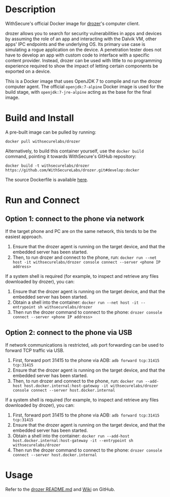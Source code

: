 # Description

WithSecure's official Docker image for [drozer](https://labs.withsecure.com/tools/drozer)'s computer client.

drozer allows you to search for security vulnerabilities in apps and devices by assuming the role of an app and interacting with the Dalvik VM, other apps' IPC endpoints and the underlying OS. Its primary use case is simulating a rogue application on the device. A penetration tester does not have to develop an app with custom code to interface with a specific content provider. Instead, drozer can be used with little to no programming experience required to show the impact of letting certain components be exported on a device.

This is a Docker image that uses OpenJDK 7 to compile and run the drozer computer agent. The official `openjdk:7-alpine` Docker image is used for the build stage, with `openjdk:7-jre-alpine` acting as the base for the final image.

# Build and Install

A pre-built image can be pulled by running:

```docker pull withsecurelabs/drozer```

Alternatively, to build this container yourself, use the `docker build` command, pointing it towards WithSecure's GitHub repository:

```docker build -t withsecurelabs/drozer https://github.com/WithSecureLabs/drozer.git#develop:docker```

The source Dockerfile is available [here](https://github.com/WithSecureLabs/drozer/blob/develop/docker/Dockerfile).

# Run and Connect

## Option 1: connect to the phone via network

If the target phone and PC are on the same network, this tends to be the easiest approach.

1. Ensure that the drozer agent is running on the target device, and that the embedded server has been started.
2. Then, to run drozer and connect to the phone, run: ```docker run --net host -it withsecurelabs/drozer console connect --server <phone IP address>```

If a system shell is required (for example, to inspect and retrieve any files downloaded by drozer), you can:
1. Ensure that the drozer agent is running on the target device, and that the embedded server has been started.
2. Obtain a shell into the container: ```docker run --net host -it --entrypoint sh withsecurelabs/drozer```
3. Then run the drozer command to connect to the phone: ```drozer console connect --server <phone IP address>```

## Option 2: connect to the phone via USB

If network communications is restricted, `adb` port forwarding can be used to forward TCP traffic via USB.

1. First, forward port 31415 to the phone via ADB: ```adb forward tcp:31415 tcp:31415```
2. Ensure that the drozer agent is running on the target device, and that the embedded server has been started.
3. Then, to run drozer and connect to the phone, run: ```docker run --add-host host.docker.internal:host-gateway -it withsecurelabs/drozer console connect --server host.docker.internal```

If a system shell is required (for example, to inspect and retrieve any files downloaded by drozer), you can:
1. First, forward port 31415 to the phone via ADB: ```adb forward tcp:31415 tcp:31415```
2. Ensure that the drozer agent is running on the target device, and that the embedded server has been started.
3. Obtain a shell into the container: ```docker run --add-host host.docker.internal:host-gateway -it --entrypoint sh withsecurelabs/drozer```
4. Then run the drozer command to connect to the phone: ```drozer console connect --server host.docker.internal```

# Usage

Refer to the [drozer README.md](https://github.com/WithSecureLabs/drozer/blob/develop/README.md#usage) and [Wiki](https://github.com/WithSecureLabs/drozer/wiki) on GitHub.